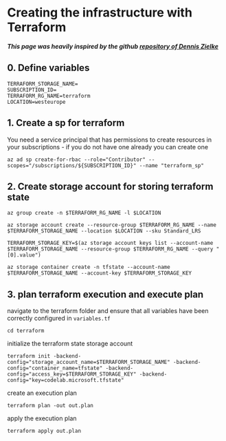 # Creating the infrastructure with Terraform

***This page was heavily inspired by the github [repository of Dennis Zielke](https://github.com/denniszielke/phoenix/blob/master/hints/terraform.md)***

## 0. Define variables
```
TERRAFORM_STORAGE_NAME=
SUBSCRIPTION_ID=
TERRAFORM_RG_NAME=terraform 
LOCATION=westeurope
```

## 1. Create a sp for terraform
You need a service principal that has permissions to create resources in your subscriptions - if you do not have one already you can create one

```
az ad sp create-for-rbac --role="Contributor" --scopes="/subscriptions/${SUBSCRIPTION_ID}" --name "terraform_sp"
```

## 2. Create storage account for storing terraform state

```
az group create -n $TERRAFORM_RG_NAME -l $LOCATION

az storage account create --resource-group $TERRAFORM_RG_NAME --name $TERRAFORM_STORAGE_NAME --location $LOCATION --sku Standard_LRS

TERRAFORM_STORAGE_KEY=$(az storage account keys list --account-name $TERRAFORM_STORAGE_NAME --resource-group $TERRAFORM_RG_NAME --query "[0].value")

az storage container create -n tfstate --account-name $TERRAFORM_STORAGE_NAME --account-key $TERRAFORM_STORAGE_KEY
```

## 3. plan terraform execution and execute plan

navigate to the terraform folder and ensure that all variables have been correctly configured in `variables.tf`
```
cd terraform
```

initialize the terraform state storage account
```
terraform init -backend-config="storage_account_name=$TERRAFORM_STORAGE_NAME" -backend-config="container_name=tfstate" -backend-config="access_key=$TERRAFORM_STORAGE_KEY" -backend-config="key=codelab.microsoft.tfstate" 
```

create an execution plan
```
terraform plan -out out.plan
```

apply the execution plan
```
terraform apply out.plan
```